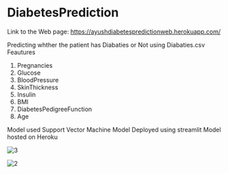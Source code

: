 # DiabetesPrediction
Link to the Web page:  https://ayushdiabetespredictionweb.herokuapp.com/


Predicting whther the patient has Diabaties or Not using  Diabaties.csv
Feautures 
1) Pregnancies
2) Glucose
3) BloodPressure
4) SkinThickness
5)  Insulin
6) BMI
7) DiabetesPedigreeFunction
8) Age

Model used
 Support Vector Machine
Model Deployed using streamlit 
Model hosted on Heroku
 
 
![3](https://user-images.githubusercontent.com/65915038/147324492-3f7cbd74-bf97-4f08-9699-483b982933c9.png)

![2](https://user-images.githubusercontent.com/65915038/147324365-638a13cc-11dd-4295-ba3e-3c2a80ab6fd4.png)
